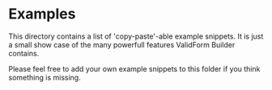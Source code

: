 # Examples

This directory contains a list of 'copy-paste'-able example snippets.
It is just a small show case of the many powerfull features ValidForm Builder contains.

Please feel free to add your own example snippets to this folder if you think something is missing.
